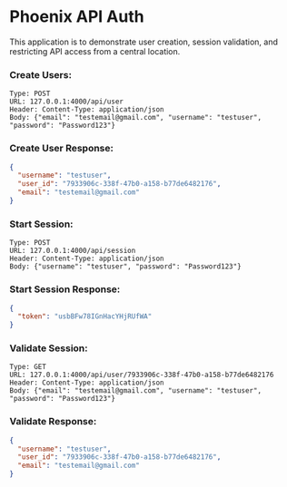# Phoenix API Auth
This application is to demonstrate user creation, session validation, and restricting API access from a central location.

### Create Users:
```
Type: POST
URL: 127.0.0.1:4000/api/user
Header: Content-Type: application/json
Body: {"email": "testemail@gmail.com", "username": "testuser", "password": "Password123"}
```

### Create User Response:
```json
{
  "username": "testuser",
  "user_id": "7933906c-338f-47b0-a158-b77de6482176",
  "email": "testemail@gmail.com"
}
```

### Start Session:
```
Type: POST
URL: 127.0.0.1:4000/api/session
Header: Content-Type: application/json
Body: {"username": "testuser", "password": "Password123"}
```
### Start Session Response:
```json
{
  "token": "usbBFw78IGnHacYHjRUfWA"
}
```
### Validate Session:
```
Type: GET
URL: 127.0.0.1:4000/api/user/7933906c-338f-47b0-a158-b77de6482176
Header: Content-Type: application/json
Body: {"email": "testemail@gmail.com", "username": "testuser", "password": "Password123"}
```

### Validate Response:
```json
{
  "username": "testuser",
  "user_id": "7933906c-338f-47b0-a158-b77de6482176",
  "email": "testemail@gmail.com"
}
```